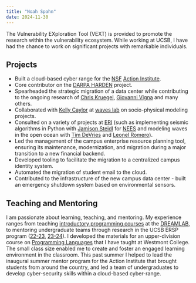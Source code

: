 ```yaml
---
title: "Noah Spahn"
date: 2024-11-30
---
```


The Vulnerability EXploration Tool (VEXT) is provided to promote the research within the vulnerability ecosystem.
While working at UCSB, I have had the chance to work on significant projects with remarkable individuals.

## Projects
 - Built a cloud-based cyber range for the [NSF](https://www.nsf.gov/) [Action Institute](https://action.ucsb.edu/).
 - Core contributor on the [DARPA HARDEN](https://www.darpa.mil/program/hardening-development-toolchains-against-emergent-execution-engines) project.
 - Spearheaded the strategic migration of a data center while contributing to the ongoing research of [Chris Kruegel](https://sites.cs.ucsb.edu/~chris/), [Giovanni Vigna](https://sites.cs.ucsb.edu/~vigna/) and many others.
 - Collaborated with [Kelly Caylor](https://bren.ucsb.edu/people/kelly-caylor) at [waves lab](http://caylor.eri.ucsb.edu/) on socio-physical modeling projects.
 - Consulted on a variety of projects at [ERI](https://eri.ucsb.edu) (such as implementing seismic algorithms in Python with [Jamison Steidl](https://www.eri.ucsb.edu/people/jamison-steidl) for [NEES](http://www.nees.ucsb.edu/) and modeling waves in the open ocean with [Tim DeVries](https://tdevries.eri.ucsb.edu/) and [Leonel Romero](https://leonelromero.com/)).
 - Led the management of the campus enterprise resource planning tool, ensuring its maintenance, modernization, and migration during a major transition to a new financial backend.
 - Developed tooling to facilitate the migration to a centralized campus identity system.
 - Automated the migration of student email to the cloud.
 - Contributed to the infrastructure of the new campus data center - built an emergency shutdown system based on environmental sensors.

## Teaching and Mentoring
I am passionate about learning, teaching, and mentoring.
My experience ranges from teaching [introductory programming courses](https://ucsbcarpentry.github.io/) at the [DREAMLAB](https://www.library.ucsb.edu/dreamlab), to mentoring undergraduate teams through research in the UCSB ERSP program ([22-23](https://ersp.cs.ucsb.edu/2022-2023-projects-0), [23-24](https://ersp.cs.ucsb.edu/2023-2024-projects-0)).
I developed the materials for an upper-division course on [Programming Languages](https://cs-105.github.io/) that I have taught at Westmont College.
The small class size enabled me to create and foster an engaged learning environment in the classroom.
This past summer I helped to lead the inaugural summer mentor program for the Action Institute that brought students from around the country, and led a team of undergraduates to develop cyber-security skills within a cloud-based cyber-range.

